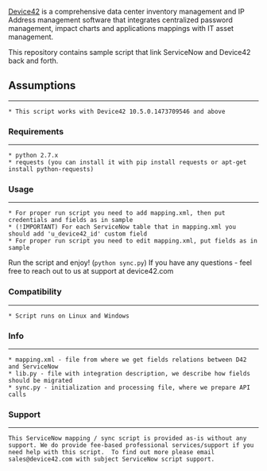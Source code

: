 [Device42](http://www.device42.com/) is a comprehensive data center inventory management and IP Address management software
that integrates centralized password management, impact charts and applications mappings with IT asset management.

This repository contains sample script that link ServiceNow and Device42 back and forth.

## Assumptions
-----------------------------
    * This script works with Device42 10.5.0.1473709546 and above

### Requirements
-----------------------------
    * python 2.7.x
    * requests (you can install it with pip install requests or apt-get install python-requests)

### Usage
-----------------------------
	* For proper run script you need to add mapping.xml, then put credentials and fields as in sample
	* (!IMPORTANT) For each ServiceNow table that in mapping.xml you should add 'u_device42_id' custom field
	* For proper run script you need to edit mapping.xml, put fields as in sample

Run the script and enjoy! (`python sync.py`)
If you have any questions - feel free to reach out to us at support at device42.com


### Compatibility
-----------------------------
    * Script runs on Linux and Windows


### Info
-----------------------------
    * mapping.xml - file from where we get fields relations between D42 and ServiceNow
    * lib.py - file with integration description, we describe how fields should be migrated
    * sync.py - initialization and processing file, where we prepare API calls


### Support
-----------------------------
    This ServiceNow mapping / sync script is provided as-is without any support. We do provide fee-based professional services/support if you need help with this script.  To find out more please email sales@device42.com with subject ServiceNow script support.


